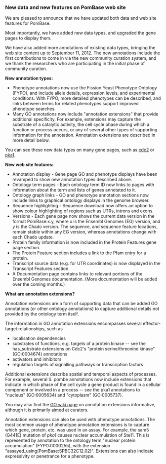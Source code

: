 ### New data and new features on PomBase web site

We are pleased to announce that we have updated both data and web site
features for PomBase.

Most importantly, we have added new data types, and upgraded the gene
pages to display them.

We have also added more annotations of existing data types, bringing the
web site content up to September 11, 2012. The new annotations include
the first contributions to come in via the new community curation
system, and we thank the researchers who are participating in the
initial phase of community curation.

**New annotation types:**

-   Phenotype annotations now use the Fission Yeast Phenotype Ontology
    (FYPO), and include allele details, expression levels, and
    experimental conditions. With FYPO, more detailed phenotypes can be
    described, and links between terms for related phenotypes support
    improved phenotype searches.
-   Many GO annotations now include "annotation extensions" that provide
    additional specificity. For example, extensions may capture the
    substrate of a catalytic activity, the cell cycle phase during which
    a function or process occurs, or any of several other types of
    supporting information for the annotation. Annotation extensions are
    described in more detail below.

You can see these new data types on many gene pages, such as
[cdc2](/spombe/result/SPBC11B10.09) or
[pka1](/spombe/result/SPBC106.10).

**New web site features:**

-   Annotation display - Gene page GO and phenotype displays have been
    revamped to show new annotation types described above.
-   Ontology term pages - Each ontology term ID now links to pages with
    information about the term and lists of genes annotated to it.
-   Ontology graph links - GO and phenotype annotation sections now
    include links to graphical ontology displays in the genome browser.
-   Sequence highlighting - Sequence download now offers an option to
    show colour highlighting of regions such as UTRs, introns and exons.
-   Versions - Each gene page now shows the current data version in the
    format PomBase:x.y, where *x* is the Ensembl Genomes (EG) version,
    and *y* is the Chado version. The sequence, and sequence feature
    locations, remain stable within any EG version, whereas annotations
    change with each Chado update.
-   Protein family information is now included in the Protein Features
    gene page section.
-   The Protein Feature section includes a link to the Pfam entry for a
    protein.
-   Transcript source data (e.g. for UTR coordinates) is now displayed
    in the Transcript Features section.
-   A Documentation page contains links to relevant portions of the
    Ensembl Genomes documentation. (More documentation will be added
    over the coming months.)

**What are annotation extensions?**

Annotation extensions are a form of supporting data that can be added GO
annotations (or other ontology annotations) to capture additional
details not provided by the ontology term itself.

The information in GO annotation extensions encompasses several
effector-target relationships, such as

-   localisation dependencies
-   substrates of functions, e.g. targets of a protein kinase -- see the
    has\_substrate extensions on Cdc2's "protein serine/threonine
    kinase" (GO:0004674) annotations
-   activators and inhibitors
-   regulation targets of signalling pathways or transcription factors

Additional extensions describe spatial and temporal aspects of
processes. For example, several S. pombe annotations now include
extensions that indicate in which phase of the cell cycle a gene product
is found in a cellular component or involved in a process -- see the
pka1 annotations to "nucleus" (GO:0005634) and "cytoplasm" (GO:0005737).

You may also find the [GO wiki
page](http://wiki.geneontology.org/index.php/Annotation_Extension) on
annotation extensions informative, although it is primarily aimed at
curators.

Annotation extensions can also be used with phenotype annotations. The
most common usage of phenotype annotation extensions is to capture which
gene, protein, etc. was used in an assay. For example, the sam5 (G441E)
mutation of *pka1* causes nuclear accumulation of Ste11. This is
represented by annotation to the ontology term "nuclear protein
accumulation" (FYPO:0000255), with the extension
"assayed\_using(PomBase:SPBC32C12.02)". Extensions can also indicate
expressivity or penetrance for a phenotype.